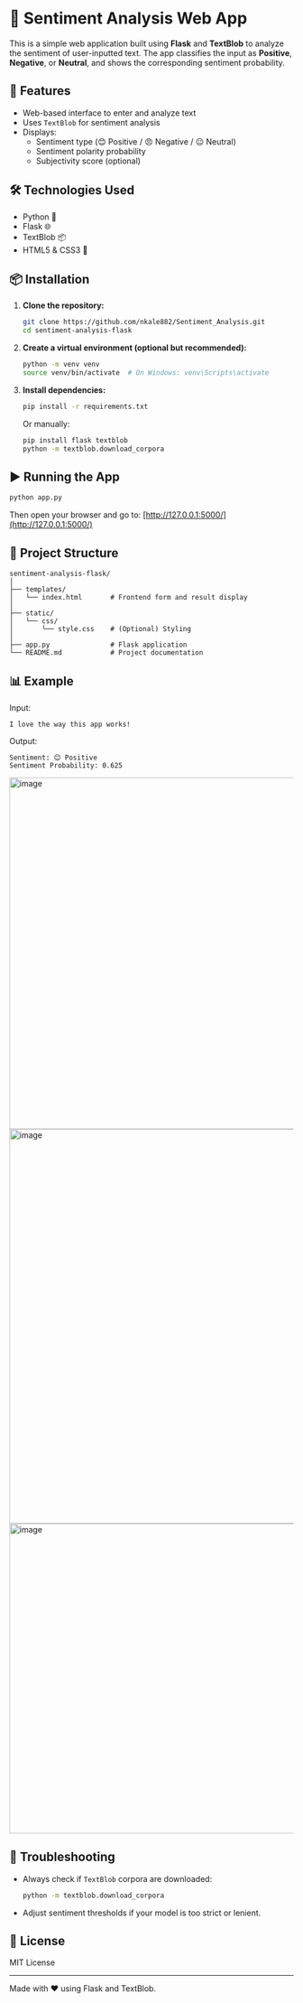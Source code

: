 # 🧠 Sentiment Analysis Web App

This is a simple web application built using **Flask** and **TextBlob** to analyze the sentiment of user-inputted text. The app classifies the input as **Positive**, **Negative**, or **Neutral**, and shows the corresponding sentiment probability.

## 🚀 Features

- Web-based interface to enter and analyze text
- Uses `TextBlob` for sentiment analysis
- Displays:
  - Sentiment type (😊 Positive / 😠 Negative / 😐 Neutral)
  - Sentiment polarity probability
  - Subjectivity score (optional)

## 🛠️ Technologies Used

- Python 🐍
- Flask 🌐
- TextBlob 📦
- HTML5 & CSS3 🧾

## 📦 Installation

1. **Clone the repository:**
   ```bash
   git clone https://github.com/nkale882/Sentiment_Analysis.git
   cd sentiment-analysis-flask
   ```

2. **Create a virtual environment (optional but recommended):**
   ```bash
   python -m venv venv
   source venv/bin/activate  # On Windows: venv\Scripts\activate
   ```

3. **Install dependencies:**
   ```bash
   pip install -r requirements.txt
   ```

   Or manually:
   ```bash
   pip install flask textblob
   python -m textblob.download_corpora
   ```

## ▶️ Running the App

```bash
python app.py
```

Then open your browser and go to: [http://127.0.0.1:5000/](http://127.0.0.1:5000/)

## 📁 Project Structure

```
sentiment-analysis-flask/
│
├── templates/
│   └── index.html       # Frontend form and result display
│
├── static/
│   └── css/
│       └── style.css    # (Optional) Styling
│
├── app.py               # Flask application
└── README.md            # Project documentation
```

## 📊 Example

Input:
```
I love the way this app works!
```

Output:
```
Sentiment: 😊 Positive
Sentiment Probability: 0.625
```
<img width="1045" height="623" alt="image" src="https://github.com/user-attachments/assets/39c85160-5254-4277-9143-9275827b2fc9" />
<img width="589" height="699" alt="image" src="https://github.com/user-attachments/assets/7d132280-93be-4488-bc7b-d1710d2d3a2c" />
<img width="1034" height="549" alt="image" src="https://github.com/user-attachments/assets/d35babce-49c5-4aca-8634-3436ee200254" />

## 🧪 Troubleshooting

- Always check if `TextBlob` corpora are downloaded:
  ```bash
  python -m textblob.download_corpora
  ```
- Adjust sentiment thresholds if your model is too strict or lenient.

## 📃 License

MIT License

---

Made with ❤️ using Flask and TextBlob.

